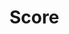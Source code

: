 <html lang="en">

<head>
  <meta charset="utf-8">
  <title>Subway Surfers</title>
   <link rel="stylesheet" href="style.css" type="text/css">
</head>

<body>
  <canvas id="glcanvas" width="1024" height="800"></canvas>

  <div id="ModalBox" class="modal">
    <div class="modal-content">
      <div class="modal-header">
        <p class='game_title'></p>
        <p class="game_score" style="font-size: 20px";></p>
        <div class="modal-footer" id="arrow" onmouseover="" style="cursor:pointer;"></div>
        <p class="play_again" id="play_again" onmouseover="" style="font-size: 25px;cursor:pointer;margin-left: 29%;"></p>
      </div>
    </div>
  </div>


  <div id="GameScore" class="score">
    <div class="score_content">
      <div class="score_box">
        <h1>Score</h2>
          <h2 class="score_gain"></h2>
      </div>
    </div>
  </div>

</body>

<script type="text/javascript">
  var modal = document.getElementById('ModalBox');
  var score = document.getElementById('GameScore');

  var music;
  music = new sound("assets/bgmusic.mp3");

  function start() {
    modal.style.display = "flex";
    x = document.querySelector(".game_title");
    x.textContent = "Subway Surfers";
    y = document.querySelector(".play_again");
    y.style.display = "none";
  }

  document.getElementById("arrow").addEventListener("click", start_box);
  document.getElementById("play_again").addEventListener("click", restart_game);

  function start_box() {
    game_start = true;
    music.play();
    modal.style.display = "none";
    score.style.display = "flex";
  }

  function restart_game() {
    document.location.reload();
  }

  function update_score() {
    x = document.querySelector(".score_gain");
    x.textContent = objects[0].score;
  }

  function Game_over() {
    modal.style.display = "flex";
    score.style.display = "none";

    x = document.querySelector(".game_title");
    if(game_over)
      x.textContent = "Game Over";
    else if(finish)
      x.textContent = "You Won!";

    y = document.querySelector(".game_score");
    y.textContent = "Your score: " + objects[0].score;
    y.style.display = "flex";

    z = document.querySelector(".modal-footer");
    z.style.display = "none";

    w = document.querySelector(".play_again");
    w.style.display = "flex";
    w.textContent = "Play Again"

    music.stop();
  }

  function sound(src) {
    this.sound = document.createElement("audio");
    this.sound.src = src;
    this.sound.setAttribute("preload", "auto");
    this.sound.setAttribute("controls", "none");
    this.sound.style.display = "none";
    document.body.appendChild(this.sound);
    this.play = function() {
      this.sound.play();
    }
    this.stop = function() {
      this.sound.pause();
    }
  }

  start();

</script>
<script src="./libs/gl-matrix.js"></script>
<script src="./libs/jquery-3.3.1.min.js"></script>
<script src="./libs/webgl-utils.js"></script>

<script src="./src/utility.js"></script>
<script src="./src/camera.js"></script>
<script src="./src/texture.js"></script>
<script src="./src/finishline.js"></script>
<script src="./src/boost.js"></script>
<script src="./src/obstacle.js"></script>
<script src="./src/barrier.js"></script>
<script src="./src/coin.js"></script>
<script src="./src/ground.js"></script>
<script src="./src/track.js"></script>
<script src="./src/police.js"></script>
<script src="./src/player.js"></script>
<script src="./src/wall.js"></script>
<script src="./src/keyhandler.js"></script>
<script src="./src/draw.js"></script>
<script src="./src/main.js"></script>

</html>

